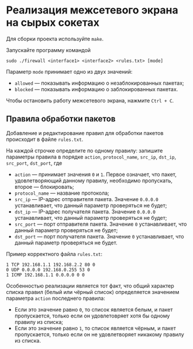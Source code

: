 # **Реализация межсетевого экрана на сырых сокетах**

Для сборки проекта используйте ```make```.

Запускайте программу командой
```
sudo ./firewall <interface1> <interface2> <rules.txt> [mode]
```
Параметр ```mode``` принимает одно из двух значений:
* ```allowed``` &mdash; показывать информацию о незаблокированных пакетах;
* ```blocked``` &mdash; показывать информацию о заблокированных пакетах.

Чтобы остановить работу межсетевого экрана, нажмите ```Ctrl + C```.
## Правила обработки пакетов

Добавление и редактирование правил для обработки пакетов происходит в файле ```rules.txt```.

На каждой строчке определите по одному правилу: запишите параметры правила в порядке ```action```, ```protocol_name```, ```src_ip```, ```dst_ip```, ```src_port```, ```dst_port```, где 
* ```action``` &mdash; принимает значения ```0``` и ```1```. Первое означает, что пакет, удовлетворяющий данному правилу, необходимо пропускать, второе &mdash; блокировать;
* ```protocol_name``` &mdash; название протокола;
* ```src_ip``` &mdash; IP-адрес отправителя пакета. Значение ```0.0.0.0``` устанавливает, что данный параметр проверяться не будет;
* ```dst_ip``` &mdash; IP-адрес получателя пакета. Значение ```0.0.0.0``` устанавливает, что данный параметр проверяться не будет;
* ```src_port``` &mdash; порт отправителя пакета. Значение ```0``` устанавливает, что данный параметр проверяться не будет;
* ```dst_port``` &mdash; порт получателя пакета. Значение ```0``` устанавливает, что данный параметр проверяться не будет.

Пример корректного файла ```rules.txt```:
```
1 TCP 192.168.1.1 192.168.2.2 80 0
0 UDP 0.0.0.0 192.168.0.255 53 0
1 ICMP 192.168.1.1 0.0.0.0 0 0
```

Особенностью реализации является тот факт, что общий характер списка правил (белый или чёрный список) определяется значением параметра ```action``` последнего правила:
* Если это значение равно ```0```, то список является белым, и пакет пропускается, только если он удовлетовряет хотя бы одному правилу из списка;
* Если это значение равно ```1```, то список является чёрным, и пакет пропускается, только если он не удовлетворяет никакому правилу из списка.
